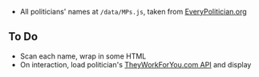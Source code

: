 * All politicians' names at `/data/MPs.js`, taken from [EveryPolitician.org](http://everypolitician.org/uk/commons/download.html)

## To Do
* Scan each name, wrap in some HTML
* On interaction, load politician's [TheyWorkForYou.com API](https://www.theyworkforyou.com/api/docs) and display
